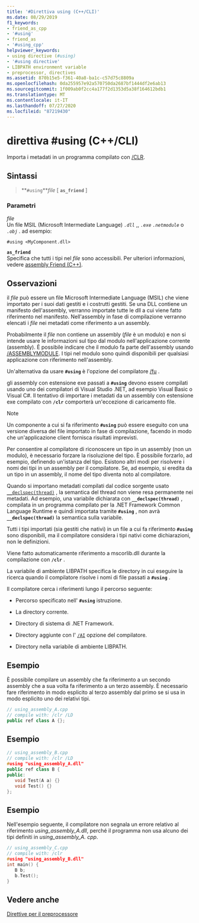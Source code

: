 ```yaml
---
title: '#Direttiva using (C++/CLI)'
ms.date: 08/29/2019
f1_keywords:
- friend_as_cpp
- '#using'
- friend_as
- '#using_cpp'
helpviewer_keywords:
- using directive (#using)
- '#using directive'
- LIBPATH environment variable
- preprocessor, directives
ms.assetid: 870b15e5-f361-40a8-ba1c-c57d75c8809a
ms.openlocfilehash: 0da255957e92a570750da2687bf1444df2e6ab13
ms.sourcegitcommit: 1f009ab0f2cc4a177f2d1353d5a38f164612bdb1
ms.translationtype: MT
ms.contentlocale: it-IT
ms.lasthandoff: 07/27/2020
ms.locfileid: "87219430"
---
```

# <a name="using-directive-ccli"></a>direttiva #using (C++/CLI)

Importa i metadati in un programma compilato con [/CLR](../build/reference/clr-common-language-runtime-compilation.md).

## <a name="syntax"></a>Sintassi

> **`#using`***file* [ **`as_friend`** ]

### <a name="parameters"></a>Parametri

*file*\
Un file MSIL (Microsoft Intermediate Language) *`.dll`* ,, *`.exe`* *`.netmodule`* o *`.obj`* . ad esempio:

`#using <MyComponent.dll>`

**`as_friend`**\
Specifica che tutti i tipi nel *file* sono accessibili. Per ulteriori informazioni, vedere [assembly Friend (C++)](../dotnet/friend-assemblies-cpp.md).

## <a name="remarks"></a>Osservazioni

il *file* può essere un file Microsoft Intermediate Language (MSIL) che viene importato per i suoi dati gestiti e i costrutti gestiti. Se una DLL contiene un manifesto dell'assembly, verranno importate tutte le dll a cui viene fatto riferimento nel manifesto. Nell'assembly in fase di compilazione verranno elencati i *file* nei metadati come riferimento a un assembly.

Probabilmente il *file* non contiene un assembly (*file* è un modulo) e non si intende usare le informazioni sul tipo dal modulo nell'applicazione corrente (assembly). È possibile indicare che il modulo fa parte dell'assembly usando [/ASSEMBLYMODULE](../build/reference/assemblymodule-add-a-msil-module-to-the-assembly.md). I tipi nel modulo sono quindi disponibili per qualsiasi applicazione con riferimento nell'assembly.

Un'alternativa da usare **`#using`** è l'opzione del compilatore [/fu](../build/reference/fu-name-forced-hash-using-file.md) .

gli assembly con estensione exe passati a **`#using`** devono essere compilati usando uno dei compilatori di Visual Studio .NET, ad esempio Visual Basic o Visual C#.  Il tentativo di importare i metadati da un assembly con estensione exe compilato con **`/clr`** comporterà un'eccezione di caricamento file.

> [!NOTE]
> Un componente a cui si fa riferimento **`#using`** può essere eseguito con una versione diversa del file importato in fase di compilazione, facendo in modo che un'applicazione client fornisca risultati imprevisti.

Per consentire al compilatore di riconoscere un tipo in un assembly (non un modulo), è necessario forzare la risoluzione del tipo. È possibile forzarlo, ad esempio, definendo un'istanza del tipo. Esistono altri modi per risolvere i nomi dei tipi in un assembly per il compilatore. Se, ad esempio, si eredita da un tipo in un assembly, il nome del tipo diventa noto al compilatore.

Quando si importano metadati compilati dal codice sorgente usato [`__declspec(thread)`](../cpp/thread.md) , la semantica del thread non viene resa permanente nei metadati. Ad esempio, una variabile dichiarata con **`__declspec(thread)`** , compilata in un programma compilato per la .NET Framework Common Language Runtime e quindi importata tramite **`#using`** , non avrà **`__declspec(thread)`** la semantica sulla variabile.

Tutti i tipi importati (sia gestiti che nativi) in un file a cui fa riferimento **`#using`** sono disponibili, ma il compilatore considera i tipi nativi come dichiarazioni, non le definizioni.

Viene fatto automaticamente riferimento a mscorlib.dll durante la compilazione con **`/clr`** .

La variabile di ambiente LIBPATH specifica le directory in cui eseguire la ricerca quando il compilatore risolve i nomi di file passati a **`#using`** .

Il compilatore cerca i riferimenti lungo il percorso seguente:

- Percorso specificato nell' **`#using`** istruzione.

- La directory corrente.

- Directory di sistema di .NET Framework.

- Directory aggiunte con l' [`/AI`](../build/reference/ai-specify-metadata-directories.md) opzione del compilatore.

- Directory nella variabile di ambiente LIBPATH.

## <a name="example"></a>Esempio

È possibile compilare un assembly che fa riferimento a un secondo assembly che a sua volta fa riferimento a un terzo assembly. È necessario fare riferimento in modo esplicito al terzo assembly dal primo se si usa in modo esplicito uno dei relativi tipi.

```cpp
// using_assembly_A.cpp
// compile with: /clr /LD
public ref class A {};
```

## <a name="example"></a>Esempio

```cpp
// using_assembly_B.cpp
// compile with: /clr /LD
#using "using_assembly_A.dll"
public ref class B {
public:
   void Test(A a) {}
   void Test() {}
};
```

## <a name="example"></a>Esempio

Nell'esempio seguente, il compilatore non segnala un errore relativo al riferimento *using_assembly_A.dll*, perché il programma non usa alcuno dei tipi definiti in *using_assembly_A. cpp*.

```cpp
// using_assembly_C.cpp
// compile with: /clr
#using "using_assembly_B.dll"
int main() {
   B b;
   b.Test();
}
```

## <a name="see-also"></a>Vedere anche

[Direttive per il preprocessore](../preprocessor/preprocessor-directives.md)
